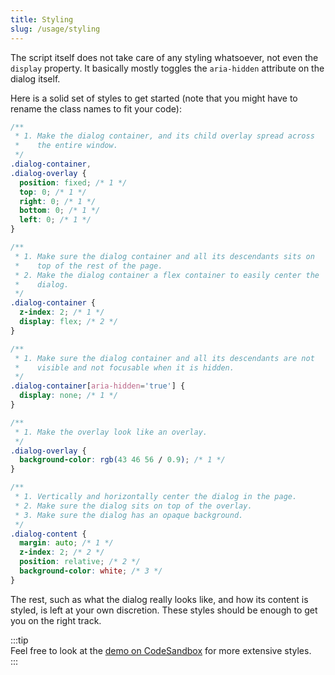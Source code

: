 ```yaml
---
title: Styling
slug: /usage/styling
---
```


The script itself does not take care of any styling whatsoever, not even the `display` property. It basically mostly toggles the `aria-hidden` attribute on the dialog itself.

Here is a solid set of styles to get started (note that you might have to rename the class names to fit your code):

```css
/**
 * 1. Make the dialog container, and its child overlay spread across
 *    the entire window.
 */
.dialog-container,
.dialog-overlay {
  position: fixed; /* 1 */
  top: 0; /* 1 */
  right: 0; /* 1 */
  bottom: 0; /* 1 */
  left: 0; /* 1 */
}

/**
 * 1. Make sure the dialog container and all its descendants sits on
 *    top of the rest of the page.
 * 2. Make the dialog container a flex container to easily center the
 *    dialog.
 */
.dialog-container {
  z-index: 2; /* 1 */
  display: flex; /* 2 */
}

/**
 * 1. Make sure the dialog container and all its descendants are not
 *    visible and not focusable when it is hidden.
 */
.dialog-container[aria-hidden='true'] {
  display: none; /* 1 */
}

/**
 * 1. Make the overlay look like an overlay.
 */
.dialog-overlay {
  background-color: rgb(43 46 56 / 0.9); /* 1 */
}

/**
 * 1. Vertically and horizontally center the dialog in the page.
 * 2. Make sure the dialog sits on top of the overlay.
 * 3. Make sure the dialog has an opaque background.
 */
.dialog-content {
  margin: auto; /* 1 */
  z-index: 2; /* 2 */
  position: relative; /* 2 */
  background-color: white; /* 3 */
}
```

The rest, such as what the dialog really looks like, and how its content is styled, is left at your own discretion. These styles should be enough to get you on the right track.

:::tip  
Feel free to look at the [demo on CodeSandbox](https://codesandbox.io/s/a11y-dialog-v7-pnwqu) for more extensive styles.  
:::
